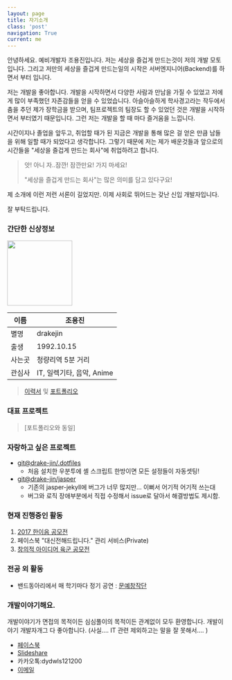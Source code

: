 ```yaml
---
layout: page
title: 자기소개
class: 'post'
navigation: True
current: me
---
```


  안녕하세요. 예비개발자 조용진입니다. 
저는 세상을 즐겁게 만드는것이 저의 개발 모토입니다.
그리고 저만의 세상을 즐겁게 만드는일의 시작은 서버엔지니어(Backend)를 하면서 부터 입니다. 
 
  저는 개발을 좋아합니다. 
개발을 시작하면서 다양한 사람과 만남을 가질 수 있었고 저에게 많이 부족했던 자존감들을 얻을 수 있었습니다. 
아슬아슬하게 학사경고라는 작두에서 춤을 추던 제가 장학금을 받으며,
팀프로젝트의 팀장도 할 수 있었던 것은 개발을 시작하면서 부터였기 때문입니다. 
그런 저는 개발을 할 때 마다 즐거움을 느낍니다. 

  시간이지나 졸업을 앞두고, 취업할 때가 된 지금은
개발을 통해 많은 걸 얻은 만큼 남들을 위해 일할 때가 되었다고 생각합니다. 
그렇기 때문에 저는 제가 배운것들과 앞으로의 시간들을 "세상을 즐겁게 만드는 회사"에 
취업하려고 합니다. 

> 앗! 아니 자..잠깐! 잠깐만요! 가지 마세요! 
>
> "세상을 즐겁게 만드는 회사"는 많은 의미를 담고 있다구요! 

제 소개에 이런 저런 서론이 길었지만.
이제 사회로 뛰어드는 갖난 신입 개발자입니다. 


잘 부탁드립니다.


### 간단한 신상정보
<img src="{{ site.baseurl }}assets/images/authors/drakejin.jpg" width="150" />

 이름               | 조용진
------------------  | -------
별명                | drakejin
출생                | 1992.10.15
사는곳              | 청량리역 5분 거리
관심사              | IT, 일렉기타, 음악, Anime 


> [이력서](/assets/resource/cv.pdf) 및 [포트폴리오](/assets/resource/portfolio.pdf)  


### 대표 프로젝트

>  [포트폴리오와 동일]

### 자랑하고 싶은 프로젝트 
 - [git@drake-jin/.dotfiles](https://github.com/drake-jin/.dotfiles)
   - 처음 설치한 우분투에 셸 스크립트 한방이면 모든 설정들이 자동셋팅! 
 - [git@drake-jin/jasper](https://github.com/drake-jin/jasper)
   - 기존의 jasper-jekyll에 버그가 너무 많지만... 이뻐서 어기적 어기적 쓰는대
   - 버그와 로직 장애부분에서 직접 수정해서 issue로 달아서 해결방법도 제시함.  

### 현재 진행중인 활동 

 1. [2017 한이음 공모전](https://www.hanium.or.kr/portal/index.do)
 2. 페이스북 "대신전해드립니다." 관리 서비스(Private)
 3. [창의적 아이디어 육군 공모전](http://www.army.mil.kr/idea/)


### 전공 외 활동
 - 밴드동아리에서 매 학기마다 정기 공연 : [문예창작단](https://www.youtube.com/channel/UCPBSUqMc36e6ztggstn_B7Q/videos?shelf_id=0&view=0&sort=dd)
  

### 개발이야기해요.
  개발이야기가 면접의 목적이든 심심풀이의 목적이든 관계없이 모두 환영합니다.
개발이야기 개발자개그 다 좋아합니다. (사실.... IT 관련 제외하고는 말을 잘 못해서.... )

 - [페이스북](https://facebook.com/drakejin)
 - [Slideshare](https://www.slideshare.net/ssuser67b08e)
 - 카카오톡:dydwls121200
 - [이메일](mailto:dydwls121200@gmail.com)





